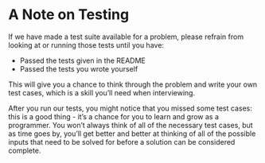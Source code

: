 # A Note on Testing

If we have made a test suite available for a problem, please refrain from
looking at or running those tests until you have:

- Passed the tests given in the README
- Passed the tests you wrote yourself

This will give you a chance to think through the problem and write your own test
cases, which is a skill you’ll need when interviewing.

After you run our tests, you might notice that you missed some test cases: this
is a good thing - it’s a chance for you to learn and grow as a programmer. You
won’t always think of all of the necessary test cases, but as time goes by,
you’ll get better and better at thinking of all of the possible inputs that need
to be solved for before a solution can be considered complete.
